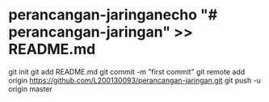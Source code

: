 # perancangan-jaringanecho "# perancangan-jaringan" >> README.md
git init
git add README.md
git commit -m "first commit"
git remote add origin https://github.com/L200130093/perancangan-jaringan.git
git push -u origin master
